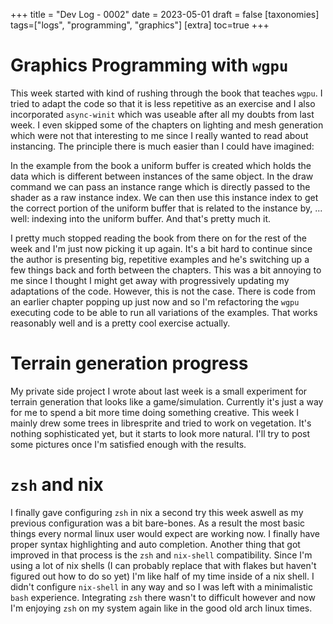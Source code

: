 +++
title = "Dev Log - 0002"
date = 2023-05-01
draft = false
[taxonomies]
tags=["logs", "programming", "graphics"]
[extra]
toc=true
+++

# Graphics Programming with `wgpu`

This week started with kind of rushing through the book that teaches `wgpu`. I
tried to adapt the code so that it is less repetitive as an exercise and I also
incorporated `async-winit` which was useable after all my doubts from last
week. I even skipped some of the chapters on lighting and mesh generation which
were not that interesting to me since I really wanted to read about instancing.
The principle there is much easier than I could have imagined:

In the example from the book a uniform buffer is created which holds the data
which is different between instances of the same object. In the draw command we
can pass an instance range which is directly passed to the shader as a raw
instance index. We can then use this instance index to get the correct portion
of the uniform buffer that is related to the instance by, ... well: indexing
into the uniform buffer. And that's pretty much it.

I pretty much stopped reading the book from there on for the rest of the week
and I'm just now picking it up again. It's a bit hard to continue since the
author is presenting big, repetitive examples and he's switching up a few
things back and forth between the chapters. This was a bit annoying to me since
I thought I might get away with progressively updating my adaptations of the
code. However, this is not the case. There is code from an earlier chapter
popping up just now and so I'm refactoring the `wgpu` executing code to be able
to run all variations of the examples. That works reasonably well and is a
pretty cool exercise actually.

# Terrain generation progress

My private side project I wrote about last week is a small experiment for
terrain generation that looks like a game/simulation. Currently it's just a way
for me to spend a bit more time doing something creative. This week I mainly
drew some trees in libresprite and tried to work on vegetation. It's nothing
sophisticated yet, but it starts to look more natural. I'll try to post some
pictures once I'm satisfied enough with the results.

# `zsh` and nix

I finally gave configuring `zsh` in nix a second try this week aswell as my
previous configuration was a bit bare-bones. As a result the most basic things
every normal linux user would expect are working now. I finally have proper
syntax highlighting and auto completion. Another thing that got improved in
that process is the `zsh` and `nix-shell` compatibility. Since I'm using a lot
of nix shells (I can probably replace that with flakes but haven't figured out
how to do so yet) I'm like half of my time inside of a nix shell. I didn't
configure `nix-shell` in any way and so I was left with a minimalistic `bash`
experience. Integrating `zsh` there wasn't to difficult however and now I'm
enjoying `zsh` on my system again like in the good old arch linux times.
